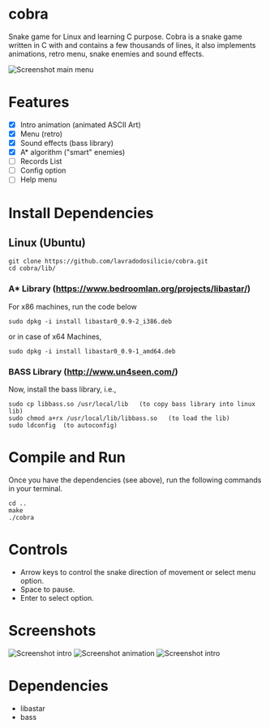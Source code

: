 # cobra
Snake game for Linux and learning C purpose. Cobra is a snake game written in C with and contains a few thousands of lines, it also implements animations, retro menu, snake enemies and sound effects.

![Screenshot main menu](https://github.com/lavradodosilicio/cobra/blob/main/screenshots/Captura%20de%20tela%20de%202021-01-07%2018-02-55.png)

# Features

- [x] Intro animation (animated ASCII Art)
- [x] Menu (retro)
- [x] Sound effects (bass library)
- [x] A* algorithm ("smart" enemies)
- [ ] Records List
- [ ] Config option
- [ ] Help menu

# Install Dependencies

## Linux (Ubuntu)

```
git clone https://github.com/lavradodosilicio/cobra.git
cd cobra/lib/
```
### A* Library (https://www.bedroomlan.org/projects/libastar/)
For x86 machines, run the code below
```
sudo dpkg -i install libastar0_0.9-2_i386.deb
```
or in case of x64 Machines,
```
sudo dpkg -i install libastar0_0.9-1_amd64.deb
```
### BASS Library (http://www.un4seen.com/)
Now, install the bass library, i.e.,
```
sudo cp libbass.so /usr/local/lib   (to copy bass library into linux lib)
sudo chmod a+rx /usr/local/lib/libbass.so   (to load the lib)
sudo ldconfig  (to autoconfig)
```

# Compile and Run

Once you have the dependencies (see above), run the following commands in your terminal.

```
cd ..
make
./cobra
```

# Controls

* Arrow keys to control the snake direction of movement or select menu option.
* Space to pause.
* Enter to select option.

# Screenshots

![Screenshot intro](https://github.com/lavradodosilicio/cobra/blob/main/screenshots/Captura%20de%20tela%20de%202021-01-09%2020-30-22.png)
![Screenshot animation](https://github.com/lavradodosilicio/cobra/blob/main/screenshots/Captura%20de%20tela%20de%202021-01-07%2018-02-52.png)
![Screenshot intro](https://github.com/lavradodosilicio/cobra/blob/main/screenshots/Captura%20de%20tela%20de%202021-01-07%2018-02-42.png)

# Dependencies

* libastar
* bass
